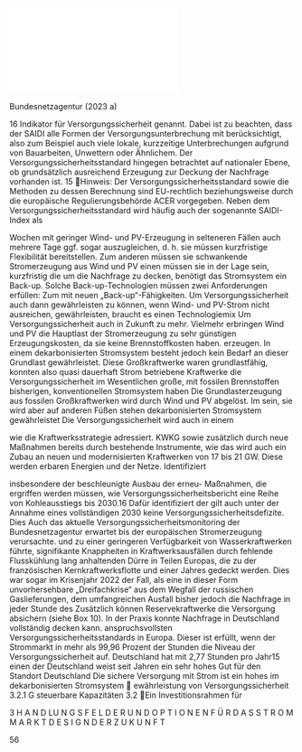 ![./pages/page58.pdf](../assets/./pages/page58.pdf)




Bundesnetzagentur (2023 a)

16
Indikator für Versorgungssicherheit genannt. Dabei ist zu beachten, dass der SAIDI alle Formen der Versorgungsunterbrechung mit berücksichtigt, also zum Beispiel auch viele lokale, kurzzeitige Unterbrechungen aufgrund von Bauarbeiten, Unwettern oder Ähnlichem. Der Versorgungssicherheitsstandard hingegen betrachtet auf nationaler Ebene, ob grundsätzlich ausreichend Erzeugung zur Deckung der Nachfrage vorhanden ist.
15	Hinweis: Der Versorgungssicherheitsstandard sowie die Methoden zu dessen Berechnung sind EU-rechtlich beziehungsweise durch die europäische Regulierungsbehörde ACER vorgegeben. Neben dem Versorgungssicherheitsstandard wird häufig auch der sogenannte SAIDI-Index als

Wochen mit geringer Wind- und PV-Erzeugung
in selteneren Fällen auch mehrere Tage ggf. sogar
auszugleichen, d. h. sie müssen kurzfristige Flexibilität bereitstellen. Zum anderen müssen sie
schwankende Stromerzeugung aus Wind und PV
einen müssen sie in der Lage sein, kurzfristig die
um die Nachfrage zu decken, benötigt das Stromsystem ein Back-up. Solche Back-up-Technologien müssen zwei Anforderungen erfüllen: Zum
mit neuen „Back-up“-Fähigkeiten. Um Versorgungssicherheit auch dann gewährleisten zu können, wenn Wind- und PV-Strom nicht ausreichen,
gewährleisten, braucht es einen Technologiemix
Um Versorgungssicherheit auch in Zukunft zu
mehr. Vielmehr erbringen Wind und PV die Hauptlast der Stromerzeugung zu sehr günstigen Erzeugungskosten, da sie keine Brennstoffkosten haben.
erzeugen. In einem dekarbonisierten Stromsystem besteht jedoch kein Bedarf an dieser Grundlast
gewährleistet. Diese Großkraftwerke waren grundlastfähig, konnten also quasi dauerhaft Strom
betriebene Kraftwerke die Versorgungssicherheit
im Wesentlichen große, mit fossilen Brennstoffen
bisherigen, konventionellen Stromsystem haben
Die Grundlasterzeugung aus fossilen Großkraftwerken wird durch Wind und PV abgelöst. Im
sein, sie wird aber auf anderen Füßen stehen
dekarbonisierten Stromsystem gewährleistet
Die Versorgungssicherheit wird auch in einem

wie die Kraftwerksstrategie adressiert.
KWKG sowie zusätzlich durch neue Maßnahmen
bereits durch bestehende Instrumente, wie das
wird auch ein Zubau an neuen und modernisierten Kraftwerken von 17 bis 21 GW. Diese werden
erbaren Energien und der Netze. Identifiziert

insbesondere der beschleunigte Ausbau der erneu-
Maßnahmen, die ergriffen werden müssen, wie
Versorgungssicherheitsbericht eine Reihe von
Kohleausstiegs bis 2030.16 Dafür identifiziert der
gilt auch unter der Annahme eines vollständigen
2030 keine Versorgungssicherheitsdefizite. Dies
Auch das aktuelle Versorgungssicherheitsmonitoring der Bundesnetzagentur erwartet bis
der europäischen Stromerzeugung verursachte.
und zu einer geringeren Verfügbarkeit von Wasserkraftwerken führte, signifikante Knappheiten in
Kraftwerksausfällen durch fehlende Flusskühlung
lang anhaltenden Dürre in Teilen Europas, die zu
der französischen Kernkraftwerksflotte und einer
Jahres gedeckt werden. Dies war sogar im Krisenjahr 2022 der Fall, als eine in dieser Form unvorhersehbare „Dreifachkrise“ aus dem Wegfall der russischen Gaslieferungen, dem umfangreichen Ausfall
bisher jedoch die Nachfrage in jeder Stunde des
Zusätzlich können Reservekraftwerke die Versorgung absichern (siehe Box 10). In der Praxis konnte
Nachfrage in Deutschland vollständig decken kann.
anspruchsvollsten Versorgungssicherheitsstandards in Europa. Dieser ist erfüllt, wenn der Strommarkt in mehr als 99,96 Prozent der Stunden die
Niveau der Versorgungssicherheit auf. Deutschland hat mit 2,77 Stunden pro Jahr15 einen der
Deutschland weist seit Jahren ein sehr hohes
Gut für den Standort Deutschland
Die sichere Versorgung mit Strom ist ein hohes
im dekarbonisierten Stromsystem
 ewährleistung von Versorgungssicherheit
3.2.1 G
steuerbare Kapazitäten
3.2 Ein Investitionsrahmen für

3 H A N D LU N G S F E L D E R U N D O P T I O N E N F Ü R D A S S T R O M M A R K T D E S I G N D E R Z U K U N F T

56
